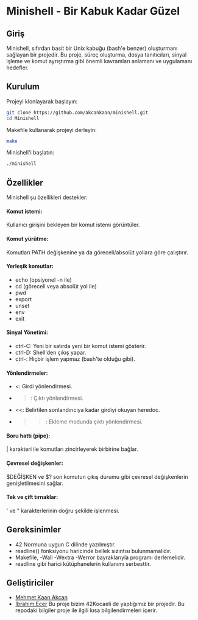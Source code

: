 # Minishell - Bir Kabuk Kadar Güzel

## Giriş
Minishell, sıfırdan basit bir Unix kabuğu (bash'e benzer) oluşturmanı sağlayan bir projedir. Bu proje, süreç oluşturma, dosya tanıtıcıları, sinyal işleme ve komut ayrıştırma gibi önemli kavramları anlamanı ve uygulamanı hedefler.

## Kurulum
Projeyi klonlayarak başlayın:

 ```bash
git clone https://github.com/akcankaan/minishell.git
cd Minishell
```

Makefile kullanarak projeyi derleyin:
 ```bash
make
```

Minishell'i başlatın:
 ```bash
./minishell
```

## Özellikler
Minishell şu özellikleri destekler:
#### Komut istemi: 
Kullanıcı girişini bekleyen bir komut istemi görüntüler.
#### Komut yürütme: 
Komutları PATH değişkenine ya da göreceli/absolüt yollara göre çalıştırır.
#### Yerleşik komutlar:
- echo (opsiyonel -n ile)
- cd (göreceli veya absolüt yol ile)
- pwd
- export
- unset
- env
- exit
#### Sinyal Yönetimi:
- ctrl-C: Yeni bir satırda yeni bir komut istemi gösterir.
- ctrl-D: Shell'den çıkış yapar.
- ctrl-\: Hiçbir işlem yapmaz (bash'te olduğu gibi).
#### Yönlendirmeler:
- <: Girdi yönlendirmesi.
- >: Çıktı yönlendirmesi.
- <<: Belirtilen sonlandırıcıya kadar girdiyi okuyan heredoc.
- >>: Ekleme modunda çıktı yönlendirmesi.
#### Boru hattı (pipe):
| karakteri ile komutları zincirleyerek birbirine bağlar.
#### Çevresel değişkenler: 
$DEĞİŞKEN ve $? son komutun çıkış durumu gibi çevresel değişkenlerin genişletilmesini sağlar.
#### Tek ve çift tırnaklar: 
' ve " karakterlerinin doğru şekilde işlenmesi.
## Gereksinimler
- 42 Normuna uygun C dilinde yazılmıştır.
- readline() fonksiyonu haricinde bellek sızıntısı bulunmamalıdır.
- Makefile, -Wall -Wextra -Werror bayraklarıyla programı derlemelidir.
- readline gibi harici kütüphanelerin kullanımı serbesttir.

## Geliştiriciler

- [Mehmet Kaan Akcan](https://github.com/akcankaan)
- [İbrahim Ecer](https://github.com/ibrahimecer)
Bu proje bizim 42Kocaeli de yaptığımız bir projedir. Bu repodaki bilgiler proje ile ilgili kısa bilgilendirmeleri içerir.


